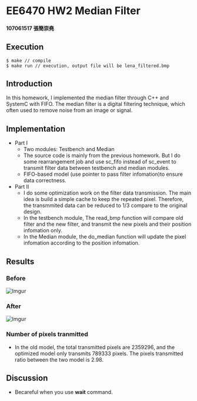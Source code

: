 # EE6470 HW2 Median Filter

#### 107061517 張簡崇堯
## Execution
```
$ make // compile
$ make run // execution, output file will be lena_filtered.bmp
```
## Introduction
In this homework, I implemented the median filter through C++ and SystemC with FIFO. The median filter is a digital filtering technique, which often used to remove noise from an image or signal.
## Implementation
* Part I
  * Two modules: Testbench and Median
  * The source code is mainly from the previous homework. But I do some rearrangement job and use sc_fifo instead of sc_event to transmit filter data between testbench and median modules.
  * FIFO-based model (use pointer to pass filter infomation)to ensure data correctness.
* Part II
  * I do some optimization work on the filter data transmission. The main idea is build a simple cache to keep the repeated pixel. Therefore, the transmmited data can be reduced to 1/3 compare to the original design.
  * In the testbench module, The read_bmp function will compare old filter and the new filter, and transmit the new pixels and their position infomation only.
  * In the Median module, the do_median function will update the pixel infomation according to the position infomation.
  
## Results
### Before
![Imgur](https://i.imgur.com/tu9o14M.png)
### After
![Imgur](https://i.imgur.com/P76HgHK.png)
### Number of pixels tranmitted
* In the old model, the total transmitted pixels are 2359296, and the optimized model only transmits 789333 pixels. The pixels transmitted ratio between the two model is 2.98.
## Discussion
* Becareful when you use **wait** command.